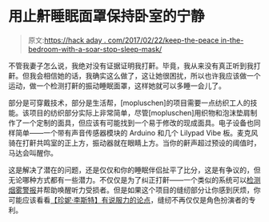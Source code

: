 # 用止鼾睡眠面罩保持卧室的宁静

> 原文:[https://hack aday . com/2017/02/22/keep-the-peace in-the-bedroom-with-a-soar-stop-sleep-mask/](https://hackaday.com/2017/02/22/keep-the-peace-in-the-bedroom-with-a-snore-stopping-sleep-mask/)

不管我妻子怎么说，我绝对没有证据证明我打鼾。毕竟，我从来没有真正听到我打鼾。但我会相信她的话，我确实这么做了，这让她很困扰，所以也许我应该做一个运动，做一个检测打鼾的振动睡眠面罩，这样她就可以多睡一会儿了。

部分是可穿戴技术，部分是生活帮，[mopluschen]的项目需要一点纺织工人的技能。该项目的纺织部分实际上非常简单，尽管[mopluschen]用织物和泡沫垫肩制作了一个定制的面具，但应该有可能找到一个易于修改的现成面具。电子设备也同样简单——一个带有声音传感器模块的 Arduino 和几个 Lilypad Vibe 板。麦克风骑在打鼾共鸣室的正上方，振动器就在眼睛上方。当你的鼾声超过预设的阈值时，马达会叫醒你。

这是解决了潜在的问题，还是仅仅和你的睡眠伴侣扯平了比分，这是有争议的，但无论哪种方式都有一些潜力。不仅仅是为了纠正打鼾——一个类似的系统可以[检测烟雾警报](http://hackaday.com/2015/11/16/audio-coupled-smoke-alarm-interface-sends-texts-emails/)并帮助唤醒听力受损者。但是如果这个项目的缝纫部分让你感到厌烦，你可能应该看看[【珍妮·李斯特】有说服力的论点](http://hackaday.com/2016/10/26/why-you-should-own-a-sewing-machine/)，缝纫不再仅仅是角色扮演者的专利。